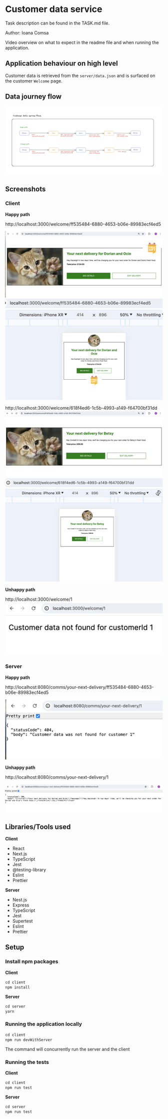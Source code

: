 # Customer data service

Task description can be found in the TASK.md file.

Author: Ioana Comsa

Video overview on what to expect in the readme file and when running the application.

## Application behaviour on high level
Customer data is retrieved from the `server/data.json` and is surfaced on the customer `Welcome` page.

## Data journey flow

![alt text](assets/customer-data-service-flows.png)

## Screenshots

### Client

**Happy path**

http://localhost:3000/welcome/ff535484-6880-4653-b06e-89983ecf4ed5

![alt text](assets/desktop-data-with-free-gift.png)
![alt text](assets/mobile-data-with-free-gift.png)

http://localhost:3000/welcome/618f4ed6-1c5b-4993-a149-f64700bf31dd
![alt text](assets/desktop-data-without-free-gift.png)
![alt text](assets/mobile-data-without-free-gift.png)

**Unhappy path**

http://localhost:3000/welcome/1
![alt text](assets/customer-data-not-found.png)

### Server
**Happy path**

http://localhost:8080/comms/your-next-delivery/ff535484-6880-4653-b06e-89983ecf4ed5

![alt text](assets/server-data-not-found.png)

**Unhappy path**

http://localhost:8080/comms/your-next-delivery/1

![alt text](assets/server-data-found.png)

## Libraries/Tools used

**Client**

* React
* Next.js
* TypeScript
* Jest
* @testing-library
* Eslint
* Prettier

**Server**

* Nest.js
* Express
* TypeScript
* Jest
* Supertest
* Eslint
* Prettier

## Setup

### Install npm packages

**Client**

```
cd client
npm install
```

**Server**

```
cd server
yarn
```

### Running the application locally

```
cd client
npm run devWithServer
```

The command will concurrently run the server and the client

### Running the tests

**Client**

```
cd client
npm run test
```

**Server**

```
cd server
npm run test
```


